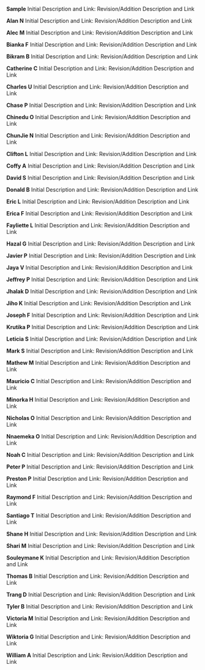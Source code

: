 **Sample**
Initial Description and Link:
Revision/Addition Description and Link


**Alan N**
Initial Description and Link:
Revision/Addition Description and Link


**Alec M**
Initial Description and Link:
Revision/Addition Description and Link


**Bianka F**
Initial Description and Link:
Revision/Addition Description and Link


**Bikram B**
Initial Description and Link:
Revision/Addition Description and Link


**Catherine C**
Initial Description and Link:
Revision/Addition Description and Link


**Charles U**
Initial Description and Link:
Revision/Addition Description and Link


**Chase P**
Initial Description and Link:
Revision/Addition Description and Link


**Chinedu O**
Initial Description and Link:
Revision/Addition Description and Link


**ChunJie N**
Initial Description and Link:
Revision/Addition Description and Link


**Clifton L**
Initial Description and Link:
Revision/Addition Description and Link


**Coffy A**
Initial Description and Link:
Revision/Addition Description and Link


**David S**
Initial Description and Link:
Revision/Addition Description and Link


**Donald B**
Initial Description and Link:
Revision/Addition Description and Link


**Eric L**
Initial Description and Link:
Revision/Addition Description and Link


**Erica F**
Initial Description and Link:
Revision/Addition Description and Link


**Fayliette L**
Initial Description and Link:
Revision/Addition Description and Link


**Hazal G**
Initial Description and Link:
Revision/Addition Description and Link


**Javier P**
Initial Description and Link:
Revision/Addition Description and Link


**Jaya V**
Initial Description and Link:
Revision/Addition Description and Link


**Jeffrey P**
Initial Description and Link:
Revision/Addition Description and Link


**Jhalak D**
Initial Description and Link:
Revision/Addition Description and Link


**Jiho K**
Initial Description and Link:
Revision/Addition Description and Link


**Joseph F**
Initial Description and Link:
Revision/Addition Description and Link


**Krutika P**
Initial Description and Link:
Revision/Addition Description and Link


**Leticia S**
Initial Description and Link:
Revision/Addition Description and Link


**Mark S**
Initial Description and Link:
Revision/Addition Description and Link


**Mathew M**
Initial Description and Link:
Revision/Addition Description and Link


**Mauricio C**
Initial Description and Link:
Revision/Addition Description and Link


**Minorka H**
Initial Description and Link:
Revision/Addition Description and Link


**Nicholas O**
Initial Description and Link:
Revision/Addition Description and Link


**Nnaemeka O**
Initial Description and Link:
Revision/Addition Description and Link


**Noah C**
Initial Description and Link:
Revision/Addition Description and Link


**Peter P**
Initial Description and Link:
Revision/Addition Description and Link


**Preston P**
Initial Description and Link:
Revision/Addition Description and Link


**Raymond F**
Initial Description and Link:
Revision/Addition Description and Link


**Santiago T**
Initial Description and Link:
Revision/Addition Description and Link


**Shane H**
Initial Description and Link:
Revision/Addition Description and Link


**Shari
 M**
Initial Description and Link:
Revision/Addition Description and Link


**Souleymane K**
Initial Description and Link:
Revision/Addition Description and Link


**Thomas B**
Initial Description and Link:
Revision/Addition Description and Link


**Trang D**
Initial Description and Link:
Revision/Addition Description and Link


**Tyler B**
Initial Description and Link:
Revision/Addition Description and Link


**Victoria M**
Initial Description and Link:
Revision/Addition Description and Link


**Wiktoria G**
Initial Description and Link:
Revision/Addition Description and Link


**William A**
Initial Description and Link:
Revision/Addition Description and Link


